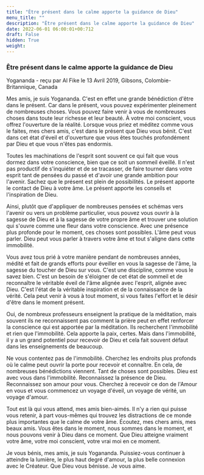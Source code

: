 ```yaml
---
title: "Être présent dans le calme apporte la guidance de Dieu"
menu_title: ""
description: "Être présent dans le calme apporte la guidance de Dieu"
date: 2022-06-01 06:00:01+00:712
draft: False
hidden: True
weight:
---
```

### Être présent dans le calme apporte la guidance de Dieu

Yogananda - reçu par Al Fike le 13 Avril 2019, Gibsons, Colombie-Britannique, Canada

Mes amis, je suis Yogananda. C'est en effet une grande bénédiction d'être dans le présent. Car dans le présent, vous pouvez expérimenter pleinement de nombreuses choses. Vous pouvez faire venir à vous de nombreuses choses dans toute leur richesse et leur beauté. À votre moi conscient, vous offrez l'ouverture de la réalité. Lorsque vous priez et méditez comme vous le faites, mes chers amis, c'est dans le présent que Dieu vous bénit. C'est dans cet état d'éveil et d'ouverture que vous êtes touchés profondément par Dieu et que vous n'êtes pas endormis.

Toutes les machinations de l'esprit sont souvent ce qui fait que vous dormez dans votre conscience, bien que ce soit un sommeil éveillé. Il n'est pas productif de s'inquiéter et de se tracasser, de faire tourner dans votre esprit tant de pensées du passé et d'avoir une grande ambition pour l'avenir. Sachez que le présent est plein de possibilités. Le présent apporte le contact de Dieu à votre âme. Le présent apporte les conseils et l'inspiration de Dieu.

Ainsi, plutôt que d'appliquer de nombreuses pensées et schémas vers l'avenir ou vers un problème particulier, vous pouvez vous ouvrir à la sagesse de Dieu et à la sagesse de votre propre âme et trouver une solution qui s'ouvre comme une fleur dans votre conscience. Avec une présence plus profonde pour le moment, ces choses sont possibles. L'âme peut vous parler. Dieu peut vous parler à travers votre âme et tout s'aligne dans cette immobilité.

Vous avez tous prié à votre manière pendant de nombreuses années, médité et fait de grands efforts pour éveiller en vous la sagesse de l'âme, la sagesse du toucher de Dieu sur vous. C'est une discipline, comme vous le savez bien. C'est un besoin de s'éloigner de cet état de sommeil et de reconnaître le véritable éveil de l'âme alignée avec l'esprit, alignée avec Dieu. C'est l'état de la véritable inspiration et de la connaissance de la vérité. Cela peut venir à vous à tout moment, si vous faites l'effort et le désir d'être dans le moment présent.

Oui, de nombreux professeurs enseignent la pratique de la méditation, mais souvent ils ne reconnaissent pas comment la prière peut en effet renforcer la conscience qui est apportée par la méditation. Ils recherchent l'immobilité et rien que l'immobilité. Cela apporte la paix, certes. Mais dans l'immobilité, il y a un grand potentiel pour recevoir de Dieu et cela fait souvent défaut dans les enseignements de beaucoup.

Ne vous contentez pas de l'immobilité. Cherchez les endroits plus profonds où le calme peut ouvrir la porte pour recevoir et connaître. En cela, de nombreuses bénédictions viennent. Tant de choses sont possibles. Dieu est avec vous dans l'immobilité. Reconnaissez la présence de Dieu. Reconnaissez son amour pour vous. Cherchez à recevoir ce don de l'Amour en vous et vous commencez un voyage d'éveil, un voyage de vérité, un voyage d'amour.

Tout est là qui vous attend, mes amis bien-aimés. Il n'y a rien qui puisse vous retenir, à part vous-mêmes qui trouvez les distractions de ce monde plus importantes que le calme de votre âme. Écoutez, mes chers amis, mes beaux amis. Vous êtes dans le moment, nous sommes dans le moment, et nous pouvons venir à Dieu dans ce moment. Que Dieu atteigne vraiment votre âme, votre moi conscient, votre vrai moi en ce moment.

Je vous bénis, mes amis, je suis Yogananda. Puissiez-vous continuer à atteindre la lumière, le plus haut degré d'amour, la plus belle connexion avec le Créateur. Que Dieu vous bénisse. Je vous aime.



